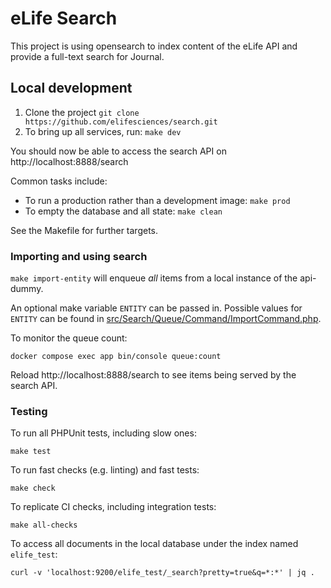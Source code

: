 # eLife Search

This project is using opensearch to index content of the eLife API and provide a full-text search for Journal.

## Local development

1. Clone the project `git clone https://github.com/elifesciences/search.git`
2. To bring up all services, run: `make dev`

You should now be able to access the search API on http://localhost:8888/search

Common tasks include:

- To run a production rather than a development image: `make prod`
- To empty the database and all state: `make clean`

See the Makefile for further targets.

### Importing and using search

`make import-entity` will enqueue _all_ items from a local instance of the api-dummy.

An optional make variable `ENTITY` can be passed in. Possible values for `ENTITY` can be found in [src/Search/Queue/Command/ImportCommand.php](src/Search/Queue/Command/ImportCommand.php).

To monitor the queue count:

```shell
docker compose exec app bin/console queue:count
```

Reload http://localhost:8888/search to see items being served by the search API.

### Testing
To run all PHPUnit tests, including slow ones:
```
make test
```
To run fast checks (e.g. linting) and fast tests: 
```
make check
```

To replicate CI checks, including integration tests:
```
make all-checks
```

To access all documents in the local database under the index named `elife_test`:
```
curl -v 'localhost:9200/elife_test/_search?pretty=true&q=*:*' | jq .
```
